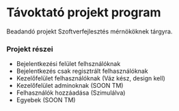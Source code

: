 # Távoktató projekt program

Beadandó projekt Szoftverfejlesztés mérnököknek tárgyra.

### Projekt részei
 - Bejelentkezési felület felhsználóknak
 - Bejelentkezés csak regisztrált felhasználóknak
 - Kezelőfelület felhasználóknak (Váz kész, design kell)
 - Kezelőfelület adminoknak (SOON TM)
 - Felhasználók hozzáadása (Szimulálva)
 - Egyebek (SOON TM)
